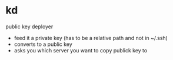 # kd
public key deployer
- feed it a private key (has to be a relative path and not in ~/.ssh)
- converts to a public key
- asks you which server you want to copy publick key to
